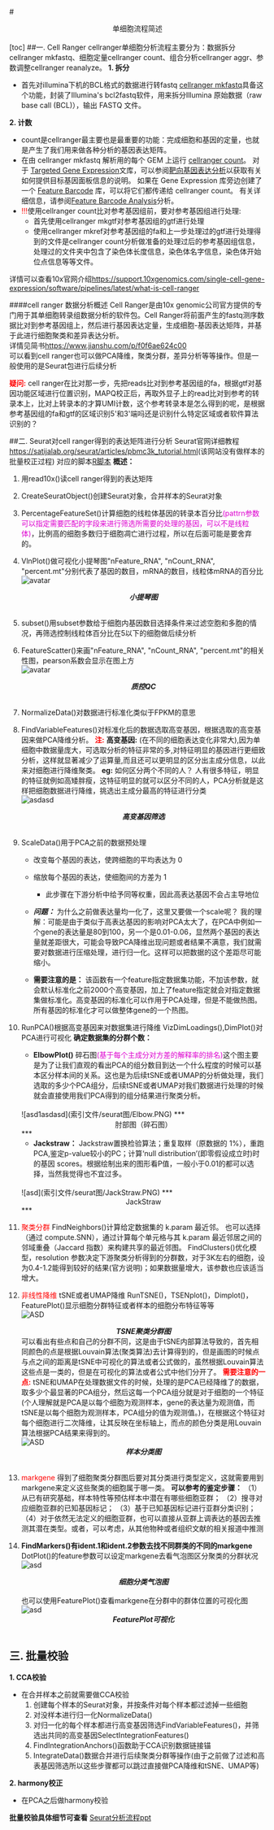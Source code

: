 #<center>单细胞流程简述</center>  
[toc]
##一. Cell Ranger
cellranger单细胞分析流程主要分为：数据拆分cellranger mkfastq、细胞定量cellranger count、组合分析cellranger aggr、参数调整cellranger reanalyze。
**1. 拆分**
   + 首先对illumina下机的BCL格式的数据进行转fastq
  [cellranger mkfastq](https://support.10xgenomics.com/single-cell-gene-expression/software/pipelines/latest/using/mkfastq#example_data)具备这个功能，封装了Illumina's bcl2fastq软件，用来拆分Illumina 原始数据（raw base call (BCL)），输出 FASTQ 文件。

**2. 计数**
   + count是cellranger最主要也是最重要的功能：完成细胞和基因的定量，也就是产生了我们用来做各种分析的基因表达矩阵。
   + 在由 cellranger mkfastq 解析用的每个 GEM 上运行 [cellranger count](https://support.10xgenomics.com/single-cell-gene-expression/software/pipelines/latest/using/count#args)。 对于 [Targeted Gene Expression](https://support.10xgenomics.com/single-cell-gene-expression/software/pipelines/latest/what-is-targeted)文库，可以参阅[靶向基因表达分析](https://support.10xgenomics.com/single-cell-gene-expression/software/pipelines/latest/using/count-targeted)以获取有关如何提供目标基因面板信息的说明。 如果在 Gene Expression 库旁边创建了一个 [Feature Barcode](https://support.10xgenomics.com/single-cell-gene-expression/software/pipelines/latest/feature-bc) 库，可以将它们都传递给 cellranger count。 有关详细信息，请参阅[Feature Barcode Analysis](https://support.10xgenomics.com/single-cell-gene-expression/software/pipelines/latest/using/feature-bc-analysis)分析。
   + <font color=red>!!!</font>使用cellranger count比对参考基因组前，要对参考基因组进行处理:
     +  首先使用cellranger mkgtf对参考基因组的gtf进行处理
     +  使用cellranger mkref对参考基因组的fa和上一步处理过的gtf进行处理得到的文件是cellranger count分析做准备的处理过后的参考基因组信息，处理过的文件夹中包含了染色体长度信息，染色体名字信息，染色体开始位点信息等等文件。

详情可以查看10x官网介绍<https://support.10xgenomics.com/single-cell-gene-expression/software/pipelines/latest/what-is-cell-ranger>


####cell ranger 数据分析概述
Cell Ranger是由10x genomic公司官方提供的专门用于其单细胞转录组数据分析的软件包。Cell Ranger将前面产生的fastq测序数据比对到参考基因组上，然后进行基因表达定量，生成细胞-基因表达矩阵，并基于此进行细胞聚类和差异表达分析。  
详情见简书<https://www.jianshu.com/p/f0f6ae624c00>  
可以看到cell ranger也可以做PCA降维，聚类分群，差异分析等等操作。但是一般使用的是Seurat包进行后续分析

**<font color=red>疑问:</font>** cell ranger在比对那一步，先把reads比对到参考基因组的fa，根据gtf对基因功能区域进行位置识别，MAPQ校正后，再取外显子上的read比对到参考的转录本上，比对上转录本的才算UMI计数，这个参考转录本是怎么得到的呢，是根据参考基因组的fa和gtf的区域识别5'和3'端吗还是识别什么特定区域或者软件算法识别的？



##二. Seurat对cell ranger得到的表达矩阵进行分析
Seurat官网详细教程<https://satijalab.org/seurat/articles/pbmc3k_tutorial.html>(该网站没有做样本的批量校正过程)
对应的脚本[R脚本](seurat流程分析.R)
**概述：**
1. 用read10x()读cell ranger得到的表达矩阵
2. CreateSeuratObject()创建Seurat对象，合并样本的Seurat对象
3. PercentageFeatureSet()计算细胞的线粒体基因的转录本百分比<font color=deepred>(pattrn参数可以指定需要匹配的字段来进行筛选所需要的处理的基因，可以不是线粒体)</font>，比例高的细胞多数归于细胞凋亡进行过程，所以在后面可能是要舍弃的。
4. VlnPlot()做可视化小提琴图"nFeature_RNA", "nCount_RNA", "percent.mt"分别代表了基因的数目，mRNA的数目，线粒体mRNA的百分比
   <br/>
   ![avatar](索引文件/seurat图/小提琴图.PNG)
   ***<center>小提琴图</center>***
   </br>
6. subset()用subset参数给于细胞内基因数目选择条件来过滤空胞和多胞的情况，再筛选控制线粒体百分比在5以下的细胞做后续分析
7. FeatureScatter()来画"nFeature_RNA", "nCount_RNA", "percent.mt"的相关性图，pearson系数会显示在图上方
   <br>
   ![avatar](索引文件/seurat图/质控QC.PNG)
   ***<center>质控QC</center>***
   </br>
8. NormalizeData()对数据进行标准化类似于FPKM的意思
9.  FindVariableFeatures()对标准化后的数据选取高变基因，根据选取的高变基因来做PCA降维分析。
    **<font color=red>注:</font>** **高变基因:** (在不同的细胞表达变化非常大),因为单细胞中数据量庞大，可选取分析的特征非常的多,对特征明显的基因进行更细致分析，这样就显著减少了运算量,而且还可以更明显的区分出主成分信息，以此来对细胞进行降维聚类。
    **eg:** 如何区分两个不同的人？
    人有很多特征，明显的特征就例如高矮胖瘦，这特征明显的就可以区分不同的人，PCA分析就是这样把细胞数据进行降维，挑选出主成分最高的特征进行分类
    <br>
    ![asdasd](索引文件/seurat图/高变基因筛选.PNG)  
    ***<center>高变基因筛选</center>***
    </br>
10. ScaleData()用于PCA之前的数据预处理
    + 改变每个基因的表达，使跨细胞的平均表达为 0
    + 缩放每个基因的表达，使细胞间的方差为 1
      + 此步骤在下游分析中给予同等权重，因此高表达基因不会占主导地位    

    + ***问题：*** 为什么之前做表达量均一化了，这里又要做一个scale呢？
    我的理解：可能是由于类似于高表达基因的影响对PCA太大了，在PCA中例如一个gene的表达量是80到100，另一个是0.01-0.06，显然两个基因的表达量就差距很大，可能会导致PCA降维出现问题或者结果不满意，我们就需要对数据进行压缩处理，进行归一化。这样可以把数据的这个差距尽可能缩小。

    + **需要注意的是：** 该函数有一个feature指定数据集功能，不加该参数，就会默认标准化之前2000个高变基因，加上了feature指定就会对指定数据集做标准化。高变基因的标准化可以作用于PCA处理，但是不能做热图。所有基因的标准化才可以做整体gene的一个热图。

11. RunPCA()根据高变基因来对数据集进行降维
    VizDimLoadings(),DimPlot()对PCA进行可视化
    **确定数据集的分群个数：**
    + **ElbowPlot()** 碎石图<font color=deepred>(基于每个主成分对方差的解释率的排名)</font>这个图主要是为了让我们直观的看出PCA的组分数目到达一个什么程度的时候可以基本区分样本间的关系。这也是为后续tSNE或者UMAP的分析做处理，我们选取的多少个PCA组分，后续tSNE或者UMAP对我们数据进行处理的时候就会直接使用我们PCA得到的组分结果进行聚类分析。
    <br>
    ![asd1asdasd](索引文件/seurat图/Elbow.PNG)
     ***<center>肘部图（碎石图）</center>***
    </br>

    + **Jackstraw：**  Jackstraw置换检验算法；重复取样（原数据的 1%），重跑PCA,鉴定p-value较小的PC；计算‘null distribution’(即零假设成立时)时的基因 scores。根据绘制出来的图形看P值，一般小于0.01的都可以选择，当然我觉得也不宜过多。 
    <br>
    ![asd](索引文件/seurat图/JackStraw.PNG)
     ***<center>JackStraw</center>***
    </br>     

12.  <font color=red>聚类分群</font>
    FindNeighbors()计算给定数据集的 k.param 最近邻。 也可以选择（通过 compute.SNN），通过计算每个单元格与其 k.param 最近邻居之间的邻域重叠（Jaccard 指数）来构建共享的最近邻图。
    FindClusters()优化模型，resolution 参数决定下游聚类分析得到的分群数，对于3K左右的细胞，设为0.4-1.2能得到较好的结果(官方说明)；如果数据量增大，该参数也应该适当增大。

13. <font color = red>非线性降维</font>
    tSNE或者UMAP降维
    RunTSNE()，TSENplot()，Dimplot()，FeaturePlot()显示细胞分群特征或者样本的细胞分布特征等等
    <br>
    ![ASD](索引文件/seurat图/TSNE.PNG)
     ***<center>TSNE聚类分群图</center>***
    可以看出有些点和自己的分群不同，这是由于tSNE内部算法导致的，首先相同颜色的点是根据Louvain算法(聚类算法)去计算得到的，但是画图的时候点与点之间的距离是tSNE中可视化的算法或者公式做的，虽然根据Louvain算法这些点是一类的，但是在可视化的算法或者公式中他们分开了。
    **<font color=red>需要注意的一点:</font>** tSNE和UMAP在处理数据文件的时候，处理的是PCA已经降维了的数据，取多少个最显著的PCA组分，然后这每一个PCA组分就是对于细胞的一个特征(个人理解就是PCA是以每个细胞为观测样本，gene的表达量为观测值，而tSNE是以每个细胞为观测样本，PCA组分的值为观测值。)，在根据这个特征对每个细胞进行二次降维，让其反映在坐标轴上，而点的颜色分类是用Louvain算法根据PCA结果来得到的。
    </br>
    ![ASD](索引文件/seurat图/样本分类图.PNG)
     ***<center>样本分类图</center>***
    </br>
14. <font color = red>markgene</font>
    得到了细胞聚类分群图后要对其分类进行类型定义，这就需要用到markgene来定义这些聚类的细胞属于哪一类。
    **可以参考的鉴定步骤：**
    （1）从已有研究基础，样本特性等预估样本中潜在有哪些细胞亚群；
    （2）搜寻对应细胞亚群的已知基因标记；
    （3）基于已知基因标记进行亚群分类识别；
    （4）对于依然无法定义的细胞亚群，也可以直接从亚群上调表达的基因去推测其潜在类型。或者，可以考虑，从其他物种或者组织文献的相关报道中推测
15. **FindMarkers()有ident.1和ident.2参数去找不同群类的不同的markgene**
     DotPlot()的feature参数可以设定markgene去看气泡图区分聚类的分群状况
    <br>
    ![asd](索引文件/seurat图/细胞分类气泡图.png)
    ***<center>细胞分类气泡图</center>***
    </br>
    也可以使用FeaturePlot()查看markgene在分群中的群体位置的可视化图
    <br>
    ![asd](索引文件/seurat图/FeaturePlot可视化.PNG)
    ***<center>FeaturePlot可视化</center>***
    </br>

## 三. 批量校验
**1. CCA校验** 
+ 在合并样本之前就需要做CCA校验
  1. 创建每个样本的Seurat对象，并按条件对每个样本都过滤掉一些细胞
  1. 对没样本进行归一化NormalizeData()
  2. 对归一化的每个样本都进行高变基因筛选FindVariableFeatures()，并筛选出共同的高变基因SelectIntegrationFeatures()
  3. FindIntegrationAnchors()函数助于CCA识别数据链接锚
  4. IntegrateData()数据合并进行后续聚类分群等操作(由于之前做了过滤和高表基因筛选所以这些步骤都可以跳过直接做PCA降维和tSNE、UMAP等)

**2. harmony校正**
+ 在PCA之后做harmony校验

**批量校验具体细节可查看** 
[Seurat分析流程ppt](索引文件/seurat分析流程实操.pdf)




